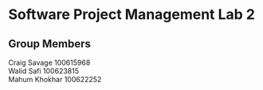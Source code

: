<h1>Software Project Management Lab 2 </h1>

<h2>Group Members</h2>

Craig Savage 100615968  
Walid Safi	100623815  
Mahum Khokhar 100622252
